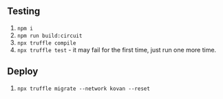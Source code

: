 ## Testing
1. `npm i`
2. `npm run build:circuit`
2. `npx truffle compile`
3. `npx truffle test` - it may fail for the first time, just run one more time.

## Deploy
1. `npx truffle migrate --network kovan --reset`



